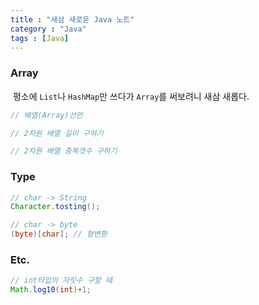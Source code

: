 ```yaml
---
title : "새삼 새로운 Java 노트"
category : "Java"
tags : [Java]
---
```


### Array

​	평소에 `List`나 `HashMap`만 쓰다가 `Array`를 써보려니 새삼 새롭다.

```java
// 배열(Array)선언

// 2차원 배열 길이 구하기

// 2차원 배열 중복갯수 구하기

```



### Type

```java
// char -> String
Character.tosting();

// char -> byte
(byte)[char]; // 형변환
```



### Etc.

```java
// int타입의 자릿수 구할 때
Math.log10(int)+1;

```


